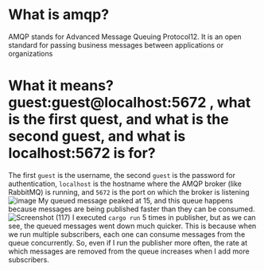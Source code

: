 # What is amqp?
AMQP stands for Advanced Message Queuing Protocol12. It is an open standard for passing business messages between applications or organizations
# What it means? guest:guest@localhost:5672 , what is the first quest, and what is the second guest, and what is localhost:5672 is for?
The first `guest` is the username, the second `guest` is the password for authentication, `localhost` is the hostname where the AMQP broker (like RabbitMQ) is running, and `5672` is the port on which the broker is listening
![image](https://github.com/g0lgi/tutorial8subscriber/assets/119854906/749d7124-0cb8-4add-9ca7-da8b6a1d249c)
My queued message peaked at 15, and this queue happens because messages are being published faster than they can be consumed. 
![Screenshot (117)](https://github.com/g0lgi/tutorial8subscriber/assets/119854906/0dc74bc7-7914-4eaf-b3d0-7e116029e4d9)
I executed `cargo run` 5 times in publisher, but as we can see, the queued messages went down much quicker. This is because when we run multiple subscribers, each one can consume messages from the queue concurrently. So, even if I run the publisher more often, the rate at which messages are removed from the queue increases when I add more subscribers.
